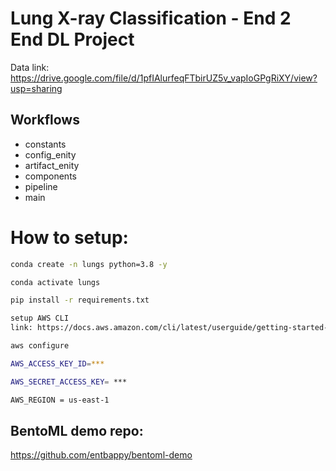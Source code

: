 # Lung X-ray Classification - End 2 End DL Project

Data link: https://drive.google.com/file/d/1pfIAlurfeqFTbirUZ5v_vapIoGPgRiXY/view?usp=sharing


## Workflows

- constants
- config_enity
- artifact_enity
- components
- pipeline
- main

# How to setup:

```bash
conda create -n lungs python=3.8 -y
```

```bash
conda activate lungs
```

```bash
pip install -r requirements.txt
```


```bash
setup AWS CLI
link: https://docs.aws.amazon.com/cli/latest/userguide/getting-started-install.html

```

```bash
aws configure
```

```bash
AWS_ACCESS_KEY_ID=***

AWS_SECRET_ACCESS_KEY= ***

AWS_REGION = us-east-1
```


## BentoML demo repo:

https://github.com/entbappy/bentoml-demo


